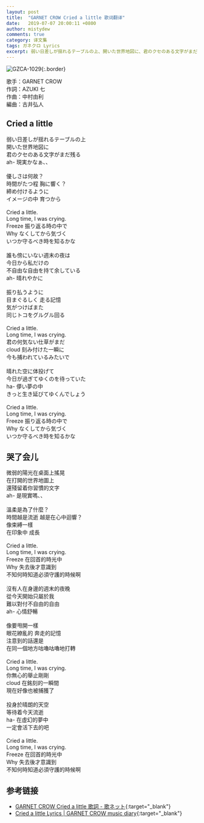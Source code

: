 ```yaml
---
layout: post
title:  "GARNET CROW Cried a little 歌词翻译"
date:   2019-07-07 20:00:11 +0800
author: mistydew
comments: true
category: 译文集
tags: ガネクロ Lyrics
excerpt: 弱い日差しが揺れるテーブルの上、開いた世界地図に、君のクセのある文字がまだ残る。ah- 現実かなぁ、、
---
```

![GZCA-1029](https://crowsub.github.io/assets/images/discography/single/GZCA-1029.jpg){:.border}

歌手：GARNET CROW<br>
作詞：AZUKI 七<br>
作曲：中村由利<br>
編曲：古井弘人

<div class="lyric-original">
  <h2>Cried a little</h2>
  <p>
    弱い日差しが揺れるテーブルの上<br>
    開いた世界地図に<br>
    君のクセのある文字がまだ残る<br>
    ah- 現実かなぁ、、<br>
    <br>
    優しさは何故？<br>
    時間がたつ程 胸に響く？<br>
    締め付けるように<br>
    イメージの中 育つから<br>
    <br>
    Cried a little.<br>
    Long time, I was crying.<br>
    Freeze 振り返る時の中で<br>
    Why なくしてから気づく<br>
    いつか守るべき時を知るかな<br>
    <br>
    誰も傍にいない週末の夜は<br>
    今日から私だけの<br>
    不自由な自由を持て余している<br>
    ah- 晴れやかに<br>
    <br>
    振り払うように<br>
    目まぐるしく 走る記憶<br>
    気がつけばまた<br>
    同じトコをグルグル回る<br>
    <br>
    Cried a little.<br>
    Long time, I was crying.<br>
    君の何気ない仕草がまだ<br>
    cloud 刻み付けた一瞬に<br>
    今も捕われているみたいで<br>
    <br>
    晴れた空に体投げて<br>
    今日が過ぎてゆくのを待っていた<br>
    ha- 儚い夢の中<br>
    きっと生き延びてゆくんでしょう<br>
    <br>
    Cried a little.<br>
    Long time, I was crying.<br>
    Freeze 振り返る時の中で<br>
    Why なくしてから気づく<br>
    いつか守るべき時を知るかな
  </p>
</div>

<div class="lyric-translation">
  <h2>哭了会儿</h2>
  <p>
    微弱的陽光在桌面上搖晃<br>
    在打開的世界地圖上<br>
    還殘留着你習慣的文字<br>
    ah- 是現實嗎、、<br>
    <br>
    溫柔是為了什麼？<br>
    時間越是流逝 越是在心中迴響？<br>
    像束縛一樣<br>
    在印象中 成長<br>
    <br>
    Cried a little.<br>
    Long time, I was crying.<br>
    Freeze 在回首的時光中<br>
    Why 失去後才意識到<br>
    不知何時知道必須守護的時候啊<br>
    <br>
    沒有人在身邊的週末的夜晚<br>
    從今天開始只屬於我<br>
    難以對付不自由的自由<br>
    ah- 心情舒暢<br>
    <br>
    像要甩開一樣<br>
    眼花繚亂的 奔走的記憶<br>
    注意到的話還是<br>
    在同一個地方咕嚕咕嚕地打轉<br>
    <br>
    Cried a little.<br>
    Long time, I was crying.<br>
    你無心的舉止剛剛<br>
    cloud 在銘刻的一瞬間<br>
    現在好像也被捕獲了<br>
    <br>
    投身於晴朗的天空<br>
    等待着今天流逝<br>
    ha- 在虛幻的夢中<br>
    一定會活下去的吧<br>
    <br>
    Cried a little.<br>
    Long time, I was crying.<br>
    Freeze 在回首的時光中<br>
    Why 失去後才意識到<br>
    不知何時知道必須守護的時候啊
  </p>
</div>

## 参考链接

* [GARNET CROW Cried a little 歌詞 - 歌ネット](https://www.uta-net.com/song/20136){:target="_blank"}
* [Cried a little Lyrics \| GARNET CROW music diary](https://crowsub.github.io/lyrics/original/Cried%20a%20little.html){:target="_blank"}
